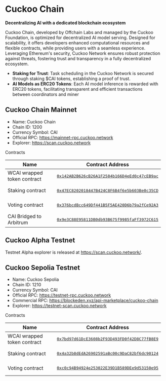 # Cuckoo Chain

**Decentralizing AI with a dedicated blockchain ecosystem**

Cuckoo Chain, developed by Offchain Labs and managed by the Cuckoo Foundation, is optimized for decentralized AI model serving. Designed for scalability, it offers developers enhanced computational resources and flexible contracts, while providing users with a seamless experience. Leveraging Ethereum's security, Cuckoo Network ensures robust protection against threats, fostering trust and transparency in a fully decentralized ecosystem.

- **Staking for Trust**: Task scheduling in the Cuckoo Network is secured through staking $CAI tokens, establishing a proof of trust.
- **AI Models as ERC20 Tokens**: Each AI model inference is rewarded with ERC20 tokens, facilitating transparent and efficient transactions between coordinators and miner

## Cuckoo Chain Mainnet

- Name: Cuckoo Chain
- Chain ID: 1200
- Currency Symbol: CAI
- Official RPC: https://mainnet-rpc.cuckoo.network
- Explorer: https://scan.cuckoo.network

Contracts

| Name                        | Contract Address                                                                                                                        |
| --------------------------- | --------------------------------------------------------------------------------------------------------------------------------------- |
| WCAI wrapped token contract | <pre>[0x142AB2B626cB26A1F2584b166D4eEd0c47cEB9ac](https://scan.cuckoo.network/address/0x142AB2B626cB26A1F2584b166D4eEd0c47cEB9ac)</pre> |
| Staking contract            | <pre>[0x47EC8202018447B424C8F6B4f6e5b603Be0c35CD](https://scan.cuckoo.network/address/0x47EC8202018447B424C8F6B4f6e5b603Be0c35CD)</pre> |
| Voting contract             | <pre>[0x376bcdBcc649Df441B5F5AE420D6b79a2fCe92A3](https://scan.cuckoo.network/address/0x376bcdBcc649Df441B5F5AE420D6b79a2fCe92A3)</pre> |
| CAI Bridged to Arbitrum     | <pre>[0x9e3C88E95811DB0db93B675f9985faFf3972C615](https://arbiscan.io/address/0x9e3C88E95811DB0db93B675f9985faFf3972C615)</pre>         |

## Cuckoo Alpha Testnet

Testnet Alpha explorer is released at https://scan.cuckoo.network/.

## Cuckoo Sepolia Testnet

- Name: Cuckoo Sepolia
- Chain ID: 1210
- Currency Symbol: CAI
- Official RPC: https://testnet-rpc.cuckoo.network
- Commercial RPC: https://blockeden.xyz/api-marketplace/cuckoo-chain
- Explorer: https://testnet-scan.cuckoo.network

Contracts

| Name                        | Contract Address                                                                                                                                 |
| --------------------------- | ------------------------------------------------------------------------------------------------------------------------------------------------ |
| WCAI wrapped token contract | <pre>[0x7bd97d61DcE3608b2F93D493FD0f42D8C77fB8E9](https://testnet-scan.cuckoo.network/address/0x7bd97d61DcE3608b2F93D493FD0f42D8C77fB8E9/)</pre> |
| Staking contract            | <pre>[0x4a32b8dEdA26902591aBc00c9DaC82bf6dc90124](https://testnet-scan.cuckoo.network/address/0x4a32b8dEdA26902591aBc00c9DaC82bf6dc90124/)</pre> |
| Voting contract             | <pre>[0xc0c94B94924e253022E39D1B589DEe9d53150e95](https://testnet-scan.cuckoo.network/address/0xbf4D6eE528f2F7BE1A04AA280e5E27Be15897c9e)</pre>  |
